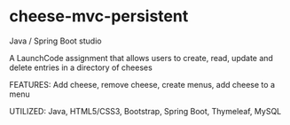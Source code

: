 # cheese-mvc-persistent
Java / Spring Boot studio

A LaunchCode assignment that allows users to create, read, update and delete entries in a directory of cheeses

FEATURES: Add cheese, remove cheese, create menus, add cheese to a menu

UTILIZED: Java, HTML5/CSS3, Bootstrap, Spring Boot, Thymeleaf, MySQL
